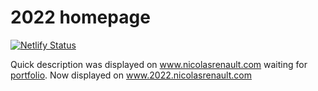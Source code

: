 # 2022 homepage
[![Netlify Status](https://api.netlify.com/api/v1/badges/d0d32cf6-fcff-4dd2-bafb-0eeb12171270/deploy-status)](https://app.netlify.com/sites/joyful-bubblegum-c3d882/deploys)

Quick description was displayed on www.nicolasrenault.com waiting for [portfolio](https://github.com/NicolasRenault/portfolio).
Now displayed on www.2022.nicolasrenault.com
